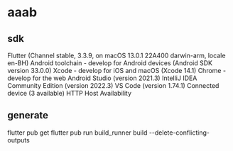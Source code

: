 # aaab

## sdk

Flutter (Channel stable, 3.3.9, on macOS 13.0.1 22A400 darwin-arm, locale en-BH)
Android toolchain - develop for Android devices (Android SDK version 33.0.0)
Xcode - develop for iOS and macOS (Xcode 14.1)
Chrome - develop for the web
Android Studio (version 2021.3)
IntelliJ IDEA Community Edition (version 2022.3)
VS Code (version 1.74.1)
Connected device (3 available)
HTTP Host Availability

## generate

flutter pub get
flutter pub run build_runner build --delete-conflicting-outputs
